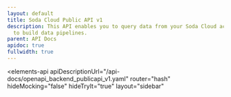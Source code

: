 ```yaml
---
layout: default
title: Soda Cloud Public API v1
description: This API enables you to query data from your Soda Cloud account using the official Soda Cloud API. Use the data
  to build data pipelines.
parent: API Docs
apidoc: true
fullwidth: true
---
```


<elements-api
apiDescriptionUrl="/api-docs/openapi_backend_publicapi_v1.yaml"
router="hash"
hideMocking="false"
hideTryIt="true"
layout="sidebar"
></elements-api>
